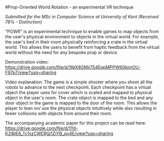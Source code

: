 #Prop-Oriented World Rotation - an experimental VR technique

_Submitted for the MSc in Computer Science at University of Kent (Received 78% - Distinction)_

"POWR" is an experimental technique to enable games to map objects from the user's physical environment to objects in the virtual world. For example, the user's bed in their room physically reinforcing a crate in the virtual world. This allows the users to benefit from haptic feedback from the virtual world without the need for any bespoke prop or device.

Demonstration video: https://drive.google.com/file/d/1llbX8GMii7S4EqpMPPW60bimOU-F97p7/view?usp=sharing

Video explanation: The game is a simple shooter where you shoot all the robots to advance to the next checkpoint. Each checkpoint has a virtual object the player uses for cover which is scaled and mapped to physical object in the user's room. The crate object is mapped to the bed and any door object in the game is mapped to the door of the room. This allows the player to lean on/ use the physical objects intuitively while also resulting in fewer collisions with objects from around their room.

The accompanying academic paper for this project can be read here: https://drive.google.com/file/d/1Yd-K2IBjE6_Tc1szCWERQi1ZiYB_qn4E/view?usp=sharing
